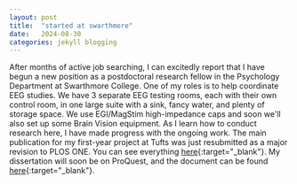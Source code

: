 ```yaml
---
layout: post
title:  "started at swarthmore"
date:   2024-08-30
categories: jekyll blogging
---
```


After months of active job searching, I can excitedly report that I have begun a new position
as a postdoctoral research fellow in the Psychology Department at Swarthmore College. One of 
my roles is to help coordinate EEG studies. We have 3 separate EEG testing rooms, each with their 
own control room, in one large suite with a sink, fancy water, and plenty of storage space. 
We use EGI/MagStim high-impedance caps and soon we'll also set up some Brain Vision
equipment. As I learn how to conduct research here, I have made progress with the ongoing work.
The main publication for my first-year project at Tufts was just resubmitted as a major revision
to PLOS ONE. You can see everything [here](https://osf.io/mcbgn/){:target="_blank"}. 
My dissertation will soon be on ProQuest, and the document can be found [here](https://osf.io/js5bh/){:target="_blank"}.  

